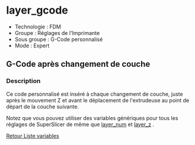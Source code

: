 # layer_gcode

* Technologie : FDM
* Groupe : Réglages de l'Imprimante
* Sous groupe : G-Code personnalisé
* Mode : Expert

## G-Code après changement de couche

### Description

Ce code personnalisé est inséré à chaque changement de couche, juste après le mouvement Z et avant le déplacement de l'extrudeuse au point de départ de la couche suivante.

Notez que vous pouvez utiliser des variables génériques pour tous les réglages de SuperSlicer de même que [layer_num](layer_num.md) et [layer_z](layer_z.md) .

[Retour Liste variables](variable_list.md)